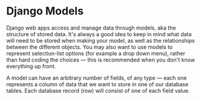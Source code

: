 # Django Models

Django web apps access and manage data through models, aka the structure of stored data. It's always a good idea to keep in mind what data will need to be stored when making your model, as well as the relationships between the different objects. You may also want to use models to represent selection-list options (for example a drop down menu), rather than hard coding the choices — this is recommended when you don't know everything up front.

A model can have an arbitrary number of fields, of any type — each one represents a column of data that we want to store in one of our database tables. Each database record (row) will consist of one of each field value.
